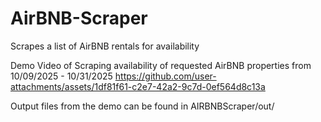 # AirBNB-Scraper
Scrapes a list of AirBNB rentals for availability

Demo Video of Scraping availability of requested AirBNB properties from 10/09/2025 - 10/31/2025
https://github.com/user-attachments/assets/1df81f61-c2e7-42a2-9c7d-0ef564d8c13a

Output files from the demo can be found in AIRBNBScraper/out/
